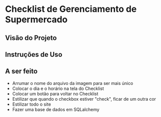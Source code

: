 # Checklist de Gerenciamento de Supermercado

## Visão do Projeto 

## Instruções de Uso

## A ser feito

* Arrumar o nome do arquivo da imagem para ser mais único
* Colocar o dia e o horário na tela do Checklist
* Colocar um botão para voltar no Checklist
* Estilizar que quando o checkbox estiver "check", ficar de um outra cor
* Estilizar todo o site
* Fazer uma base de dados em SQLalchemy
